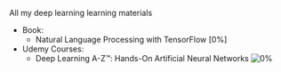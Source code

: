 All my deep learning learning materials
- Book:
    - Natural Language Processing with TensorFlow \[0%\]
- Udemy Courses:
    - Deep Learning A-Z™: Hands-On Artificial Neural Networks ![0%](http://progressed.io/bar/0)


